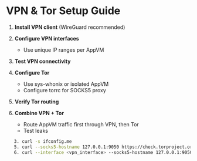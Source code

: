 # VPN & Tor Setup Guide

1. **Install VPN client** (WireGuard recommended)

2. **Configure VPN interfaces**
   - Use unique IP ranges per AppVM

3. **Test VPN connectivity**

4. **Configure Tor**
   - Use sys-whonix or isolated AppVM
   - Configure torrc for SOCKS5 proxy
   
5. **Verify Tor routing**

6. **Combine VPN + Tor**
   - Route AppVM traffic first through VPN, then Tor
   - Test leaks

```bash
   3. curl -s ifconfig.me
   5. curl --socks5-hostname 127.0.0.1:9050 https://check.torproject.org/
   6. curl --interface <vpn_interface> --socks5-hostname 127.0.0.1:9050 https://check.torproject.org/